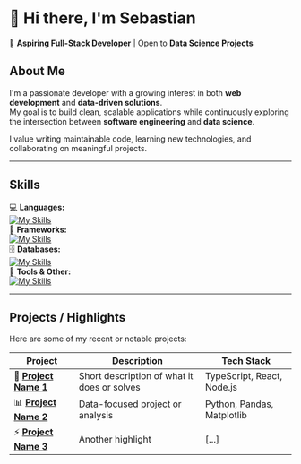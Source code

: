 # 👋 Hi there, I'm Sebastian  

🎯 **Aspiring Full-Stack Developer** | Open to **Data Science Projects**  

## About Me

I'm a passionate developer with a growing interest in both **web development** and **data-driven solutions**.  
My goal is to build clean, scalable applications while continuously exploring the intersection between **software engineering** and **data science**.  

I value writing maintainable code, learning new technologies, and collaborating on meaningful projects.  

---

## Skills

💻 **Languages:**</br>
[![My Skills](https://skillicons.dev/icons?i=js,py,ts,java,html,css)](https://skillicons.dev)</br>
🚀 **Frameworks:**</br>
[![My Skills](https://skillicons.dev/icons?i=react,django)](https://skillicons.dev)</br>
🗄️ **Databases:**</br>
[![My Skills](https://skillicons.dev/icons?i=mysql,sqlite)](https://skillicons.dev)</br>
🧩 **Tools & Other:**</br>
[![My Skills](https://skillicons.dev/icons?i=docker,jenkins,bash,git,matlab)](https://skillicons.dev)</br>

---

## Projects / Highlights

Here are some of my recent or notable projects:

| Project | Description | Tech Stack |
|----------|--------------|-------------|
| 🧮 **[Project Name 1](#)** | Short description of what it does or solves | TypeScript, React, Node.js |
| 📊 **[Project Name 2](#)** | Data-focused project or analysis | Python, Pandas, Matplotlib |
| ⚡ **[Project Name 3](#)** | Another highlight | [...] |



